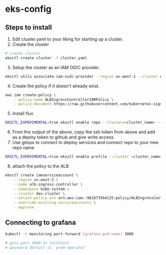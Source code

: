 # eks-config

## Steps to install

1. Edit cluster.yaml to your liking for starting up a cluster.
2. Create the cluster
```sh
# create cluster
eksctl create cluster -f cluster.yaml
```
3. Setup the cluster as an IAM OIDC provider.
```sh
eksctl utils associate-iam-oidc-provider --region us-west-2 --cluster dev-cluster --approve
```
4. Create the policy if it doesn't already exist.
```sh
aws iam create-policy \
    --policy-name ALBIngressControllerIAMPolicy \
    --policy-document https://raw.githubusercontent.com/kubernetes-sigs/aws-alb-ingress-controller/v1.1.4/docs/examples/iam-policy.json
```
5. Install flux
```sh
EKSCTL_EXPERIMENTAL=true eksctl enable repo --cluster=<cluster_name> --region=<region> --git-url=<git_repo> --git-email=<git_user_email>
```
6. From the output of the above, copy the ssh token from above and add as a deploy token to github and give write access.
7. Use gitops to connect to deploy services and connect repo to your new repo name
```sh
EKSCTL_EXPERIMENTAL=true eksctl enable profile --cluster <cluster_name> --region <region> --git-url <git_repo> --git-email <YOUR_EMAIL> git@github.com:bdbmammoth/eks-config.git
```
8. attach the policy to the ALB
```sh
eksctl create iamserviceaccount \
    --region us-west-2 \
    --name alb-ingress-controller \
    --namespace kube-system \
    --cluster dev-cluster \
    --attach-policy-arn arn:aws:iam::981873564135:policy/ALBIngressControllerIAMPolicy \
    --override-existing-serviceaccounts \
    --approve
```

## Connecting to grafana
```sh
kubectl -n monitoring port-forward [grafana-pod-name] 3000

# goto port 3000 on localhost
# password default is `prom-operator`
```